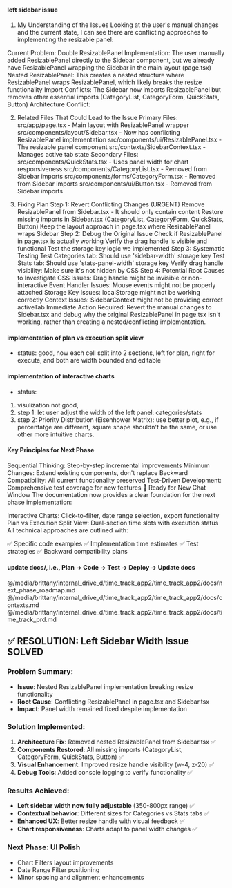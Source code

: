 #### left sidebar issue
1. My Understanding of the Issues
Looking at the user's manual changes and the current state, I can see there are conflicting approaches to implementing the resizable panel:

Current Problem:
Double ResizablePanel Implementation: The user manually added ResizablePanel directly to the Sidebar component, but we already have ResizablePanel wrapping the Sidebar in the main layout (page.tsx)
Nested ResizablePanel: This creates a nested structure where ResizablePanel wraps ResizablePanel, which likely breaks the resize functionality
Import Conflicts: The Sidebar now imports ResizablePanel but removes other essential imports (CategoryList, CategoryForm, QuickStats, Button)
Architecture Conflict:

2. Related Files That Could Lead to the Issue
Primary Files:
 src/app/page.tsx - Main layout with ResizablePanel wrapper
 src/components/layout/Sidebar.tsx - Now has conflicting ResizablePanel implementation
 src/components/ui/ResizablePanel.tsx - The resizable panel component
 src/contexts/SidebarContext.tsx - Manages active tab state
Secondary Files:
 src/components/QuickStats.tsx - Uses panel width for chart responsiveness
 src/components/CategoryList.tsx - Removed from Sidebar imports
 src/components/forms/CategoryForm.tsx - Removed from Sidebar imports
 src/components/ui/Button.tsx - Removed from Sidebar imports

3. Fixing Plan
Step 1: Revert Conflicting Changes (URGENT)
Remove ResizablePanel from Sidebar.tsx - It should only contain content
Restore missing imports in Sidebar.tsx (CategoryList, CategoryForm, QuickStats, Button)
Keep the layout approach in page.tsx where ResizablePanel wraps Sidebar
Step 2: Debug the Original Issue
Check if ResizablePanel in page.tsx is actually working
Verify the drag handle is visible and functional
Test the storage key logic we implemented
Step 3: Systematic Testing
Test Categories tab: Should use 'sidebar-width' storage key
Test Stats tab: Should use 'stats-panel-width' storage key
Verify drag handle visibility: Make sure it's not hidden by CSS
Step 4: Potential Root Causes to Investigate
CSS Issues: Drag handle might be invisible or non-interactive
Event Handler Issues: Mouse events might not be properly attached
Storage Key Issues: localStorage might not be working correctly
Context Issues: SidebarContext might not be providing correct activeTab
Immediate Action Required:
Revert the manual changes to Sidebar.tsx and debug why the original ResizablePanel in page.tsx isn't working, rather than creating a nested/conflicting implementation.

#### implementation of plan vs execution split view
- status: good, now each cell split into 2 sections, left for plan, right for execute, and both are width bounded and editable

#### implementation of interactive charts
- status:
1. visulization not good,
2. step 1: let user adjust the width of the left panel: categories/stats
3. step 2: Priority Distribution (Eisenhower Matrix): use better plot, e.g., if percentatge are different, square shape shouldn't be the same, or use other more intuitive charts.

#### Key Principles for Next Phase
Sequential Thinking: Step-by-step incremental improvements
Minimum Changes: Extend existing components, don't replace
Backward Compatibility: All current functionality preserved
Test-Driven Development: Comprehensive test coverage for new features
🚀 Ready for New Chat Window
The documentation now provides a clear foundation for the next phase implementation:

Interactive Charts: Click-to-filter, date range selection, export functionality
Plan vs Execution Split View: Dual-section time slots with execution status
All technical approaches are outlined with:

✅ Specific code examples
✅ Implementation time estimates
✅ Test strategies
✅ Backward compatibility plans

#### update docs/, i.e., Plan -> Code -> Test -> Deploy -> Update docs
@/media/brittany/internal_drive_d/time_track_app2/time_track_app2/docs/next_phase_roadmap.md
@/media/brittany/internal_drive_d/time_track_app2/time_track_app2/docs/contexts.md
@/media/brittany/internal_drive_d/time_track_app2/time_track_app2/docs/time_track_prd.md

## ✅ RESOLUTION: Left Sidebar Width Issue SOLVED

### Problem Summary:
- **Issue**: Nested ResizablePanel implementation breaking resize functionality
- **Root Cause**: Conflicting ResizablePanel in page.tsx and Sidebar.tsx
- **Impact**: Panel width remained fixed despite implementation

### Solution Implemented:
1. **Architecture Fix**: Removed nested ResizablePanel from Sidebar.tsx ✅
2. **Components Restored**: All missing imports (CategoryList, CategoryForm, QuickStats, Button) ✅
3. **Visual Enhancement**: Improved resize handle visibility (w-4, z-20) ✅
4. **Debug Tools**: Added console logging to verify functionality ✅

### Results Achieved:
- **Left sidebar width now fully adjustable** (350-800px range) ✅
- **Contextual behavior**: Different sizes for Categories vs Stats tabs ✅
- **Enhanced UX**: Better resize handle with visual feedback ✅
- **Chart responsiveness**: Charts adapt to panel width changes ✅

### Next Phase: UI Polish
- Chart Filters layout improvements
- Date Range Filter positioning
- Minor spacing and alignment enhancements
